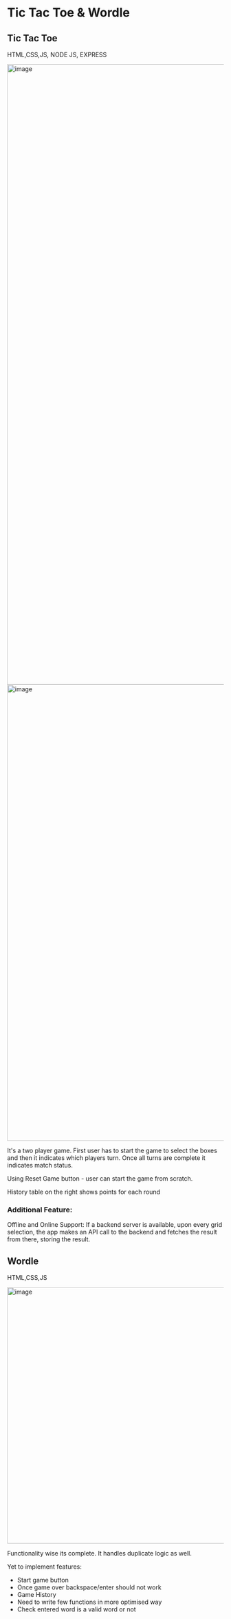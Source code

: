 # Tic Tac Toe & Wordle

## Tic Tac Toe

HTML,CSS,JS, NODE JS, EXPRESS

<img width="1440" alt="image" src="https://user-images.githubusercontent.com/113491692/213777786-8c1e90a4-f1e6-4b2f-bbc5-fd67e73b7efe.png">
<img width="1059" alt="image" src="https://user-images.githubusercontent.com/113491692/213814172-1ea76262-324e-4be5-a7ce-9b4324b8651f.png">


It's a two player game. First user has to start the game to select the boxes and then it indicates which players turn. Once all turns are complete it indicates match status.

Using Reset Game button - user can start the game from scratch.

History table on the right shows points for each round

### Additional Feature:

Offline and Online Support: If a backend server is available, upon every grid selection, the app makes an API call to the backend and fetches the result from there, storing the result.


## Wordle

HTML,CSS,JS

<img width="595" alt="image" src="https://user-images.githubusercontent.com/113491692/213813994-75406880-0acc-4c1c-8c81-040e545b85bd.png">


Functionality wise its complete. It  handles duplicate logic as well.

Yet to implement features:
* Start game button
* Once game over backspace/enter should not work
* Game History
* Need to write few functions in more optimised way
* Check entered word is a valid word or not
